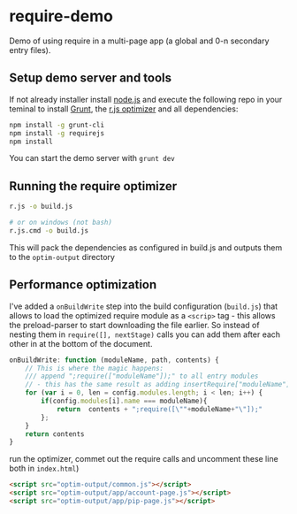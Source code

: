 require-demo
============
Demo of using require in a multi-page app (a global and 0-n secondary entry files).

Setup demo server and tools
---------------------------

If not already installer install [node.js](http://nodejs.org/) and execute the following repo in your teminal to install [Grunt](http://gruntjs.com/), the [r.js optimizer](http://requirejs.org/docs/optimization.html) and all dependencies:

``` Bash
npm install -g grunt-cli
npm install -g requirejs
npm install
```

You can start the demo server with `grunt dev`


Running the require optimizer
----------------------

``` Bash
r.js -o build.js

# or on windows (not bash) 
r.js.cmd -o build.js
```

This will pack the dependencies as configured in build.js and outputs them to the `optim-output` directory

Performance optimization
----------------------

I've added a `onBuildWrite` step into the build configuration (`build.js`) that allows to load the optimized require module as a `<scrip>` tag - this allows the preload-parser to start downloading the file earlier. So instead of nesting them in `require([], nextStage)` calls you can add them after each other in at the bottom of the document.

``` Javascript
onBuildWrite: function (moduleName, path, contents) {
	// This is where the magic happens:
	/// append ";require(["moduleName"]);" to all entry modules
	// - this has the same result as adding insertRequire["moduleName"] to all modules
	for (var i = 0, len = config.modules.length; i < len; i++) {
		if(config.modules[i].name === moduleName){
			return  contents + ";require([\""+moduleName+"\"]);"
		};
	}
	return contents
}
```

run the optimizer, commet out the require calls and uncomment these line both in `index.html`)
``` HTML
<script src="optim-output/common.js"></script>
<script src="optim-output/app/account-page.js"></script>
<script src="optim-output/app/pip-page.js"></script>
```
